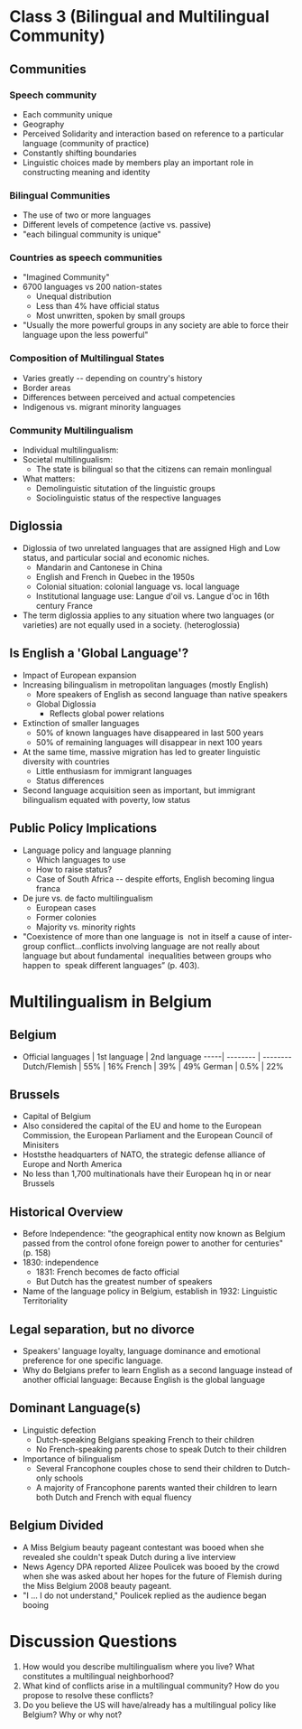 # Class 3 (Bilingual and Multilingual Community)
## Communities
### Speech community
- Each community unique
- Geography
- Perceived Solidarity and interaction based on reference to a particular language (community of practice)
- Constantly shifting boundaries
- Linguistic choices made by members play an important role in constructing meaning and identity
### Bilingual Communities
- The use of two or more languages
- Different levels of competence (active vs. passive)
- "each bilingual community is unique"
### Countries as speech communities
- "Imagined Community"
- 6700 languages vs 200 nation-states
	- Unequal distribution
	- Less than 4% have official status
	- Most unwritten, spoken by small groups
- "Usually the more powerful groups in any society are able to force their language upon the less powerful"
### Composition of Multilingual States
- Varies greatly -- depending on country's history
- Border areas
- Differences between perceived and actual competencies
- Indigenous vs. migrant minority languages
### Community Multilingualism
- Individual multilingualism:
- Societal multilingualism:
	- The state is bilingual so that the citizens can remain monlingual
- What matters:
	- Demolinguistic situtation of the linguistic groups
	- Sociolinguistic status of the respective languages
## Diglossia
- Diglossia of two unrelated languages that are assigned High and Low status, and particular social and economic niches.
	- Mandarin and Cantonese in China
	- English and French in Quebec in the 1950s
	- Colonial situation: colonial language vs. local language
	- Institutional language use: Langue d'oil vs. Langue d'oc in 16th century France
- The term diglossia applies to any situation where two languages (or varieties) are not equally used in a society. (heteroglossia)
## Is English a 'Global Language'?
- Impact of European expansion
- Increasing bilingualism in metropolitan languages (mostly English)
	- More speakers of English as second language than native speakers
	- Global Diglossia
		- Reflects global power relations
- Extinction of smaller languages
	- 50% of known languages have disappeared in last 500 years
	- 50% of remaining languages will disappear in next 100 years
- At the same time, massive migration has led to greater linguistic diversity with countries
	- Little enthusiasm for immigrant languages
	- Status differences
- Second language acquisition seen as important, but immigrant bilingualism equated with poverty, low status
## Public Policy Implications
- Language policy and language planning
	- Which languages to use
	- How to raise status?
	- Case of South Africa -- despite efforts, English becoming lingua franca
- De jure vs. de facto multilingualism
	- European cases
	- Former colonies
	- Majority vs. minority rights
- "Coexistence of more than one language is  not in itself a cause of inter-group conflict…conflicts involving language are not really about language but about fundamental  inequalities between groups who happen to  speak different languages” (p. 403).
# Multilingualism in Belgium
## Belgium
- Official languages | 1st language | 2nd language
 -----| -------- | --------
 Dutch/Flemish | 55% | 16%
 French | 39% | 49%
 German | 0.5% | 22%
 ## Brussels
- Capital of Belgium
- Also considered the capital of the EU and home to the European Commission, the European Parliament and the European Council of Minisiters
- Hoststhe headquarters of NATO, the strategic defense alliance of Europe and North America
- No less than 1,700 multinationals have their European hq in or near Brussels
 ## Historical Overview
- Before Independence: "the geographical entity now known as Belgium passed from the control ofone foreign power to another for centuries" (p. 158)
- 1830: independence
	 - 1831: French becomes de facto official
	 - But Dutch has the greatest number of speakers
- Name of the language policy in Belgium, establish in 1932: Linguistic Territoriality
## Legal separation, but no divorce
- Speakers' language loyalty, language dominance and emotional preference for one specific language.
- Why do Belgians prefer to learn English as a second language instead of another official language: Because English is the global language
## Dominant Language(s)
- Linguistic defection
	- Dutch-speaking Belgians speaking French to their children
	- No French-speaking parents chose to speak Dutch to their children
- Importance of bilingualism
	- Several Francophone couples chose to send their children to Dutch-only schools
	- A majority of Francophone parents wanted their children to learn both Dutch and French with equal fluency
## Belgium Divided
- A Miss Belgium beauty pageant contestant was booed when she revealed she couldn't speak Dutch during a live interview
- News Agency DPA reported Alizee Poulicek was booed by the crowd when she was asked about her hopes for the future of Flemish during the Miss Belgium 2008 beauty pageant.
- "I ... I do not understand," Poulicek replied as the audience began booing
# Discussion Questions
1. How would you describe multilingualism where you live? What constitutes a multilingual neighborhood?
2. What kind of conflicts arise in a multilingual community? How do you propose to resolve these conflicts?
3. Do you believe the US will have/already has a multilingual policy like Belgium? Why or why not?